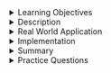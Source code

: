 <details><summary>Learning Objectives</summary>
<br>

After completing this module, associates should be able to:

- Define the acronym "SDLC"
- Elaborate on the stages of the SDLC
- Give examples of how SDLC is implemented.

</details>
<details><summary>Description</summary>
<br>

The Software Development Life Cycle (SDLC) is the application of standard business practices to building software applications. It’s typically divided into six to eight steps: Planning, Requirements, Design, Build, Document, Test, Deploy, Maintain. Some project managers will combine, split, or omit steps, depending on the project’s scope. These are the core components recommended for all software development projects.

SDLC is a way to measure and improve the development process. It allows a fine-grain analysis of each step of the process. This, in turn, helps companies maximize efficiency at each stage. As computing power increases, it places a higher demand on software and developers. Companies must reduce costs, deliver software faster, and meet or exceed their customers’ needs. SDLC helps achieve these goals by identifying inefficiencies and higher costs and fixing them to run smoothly.

</details>
<details><summary>Real World Application</summary>
<br>

Organizations can use the SDLC process to provide structure when designing and building of applications.

This life cycle provides an effective plan for various activities in software development such as designing, building (developing), and maintaining software applications. It also provides a methodology for enhancing the quality of software applications in an organization. Organizations can choose an effective software development strategy from a variety of SDLC process models.

Various people in the organization can use the SDLC such as software engineers, developers, and cross-function teams. Developers and software engineers use it to create effective plans and designs. They also apply the various SDLC stages to develop innovative software products. Cross-function teams use the SDLC to collaborate across different software development stages.

### Importance of SDLC

The software development life cycle adds value to software development in the following ways:
- It provides an effective framework and method to develop software applications.
- It helps in effectively planning before starting the actual development. SDLC allows developers to analyze the requirements.
- It helps in reducing unnecessary costs during development. During the initial phases, developers can estimate the costs and predict costly mistakes.
- It enables developers to design and build high-quality software products. This is because they follow a systematic process that allows them to test the software before it is rolled out.
- It provides a basis when evaluating the effectiveness of the software. This further enhances the software product.

</details>
<details><summary>Implementation</summary> 
<br>

The following are general stages of the Software Development Life Cycle. Depending on the scope of the project, some stages may be omitted, and other stages may be enhanced.

### Planning

In the Planning phase, project leaders evaluate the terms of the project. This includes calculating labor and material costs, creating a timetable with target goals, and creating the project’s teams and leadership structure.

Planning can also include feedback from stakeholders. Stakeholders are anyone who stands to benefit from the application. Try to get feedback from potential customers, developers, subject matter experts, and sales reps.

Planning should clearly define the scope and purpose of the application. It plots the course and provisions the team to effectively create the software. It also sets boundaries to help keep the project from expanding or shifting from its original purpose.

### Define Requirements

Defining requirements is considered part of planning to determine what the application is supposed to do and its requirements. For example, a social media application would require the ability to connect with a friend. An inventory program might require a search feature.

Requirements also include defining the resources needed to build the project. For example, a team might develop software to control a custom manufacturing machine. The machine is a requirement in the process.

### Design and Prototyping

The Design phase models the way a software application will work. Some aspects of the design include:
- Architecture – Specifies programming language, industry practices, overall design, and use of any templates or boilerplate
- User Interface – Defines the ways customers interact with the software, and how the software responds to input
- Platforms – Defines the platforms on which the software will run, such as Apple, Android, Windows version, Linux, or even gaming consoles
- Programming – Not just the programming language, but including methods of solving problems and performing tasks in the application
- Communications – Defines the methods that the application can communicate with other assets, such as a central server or other instances of the application
- Security – Defines the measures taken to secure the application, and may include SSL traffic encryption, password protection, and secure storage of user credentials

Prototyping can be a part of the Design phase. A prototype is like one of the early versions of software in the Iterative software development model. It demonstrates a basic idea of how the application looks and works. This “hands-on” design can be shown to stakeholders, and feedback can be used to improve the application. It’s less expensive to change the Prototype phase than to rewrite code to make a change in the Development phase.

### Software Development

This is the actual writing of the program. A small project might be written by a single developer, while a large project might be broken up and worked on by several teams. Use an Access Control or Source Code Management application in this phase. These systems help developers track changes to the code. They also help ensure compatibility between different team projects and to make sure target goals are being met.

The coding process includes many other tasks. Many developers need to brush up on skills or work as a team. Finding and fixing errors and glitches is critical. Tasks often hold up the development process, such as waiting for test results or compiling code so an application can run. SDLC can anticipate these delays so that developers can be tasked with other duties.

Software developers appreciate instructions and explanations. Documentation can be a formal process, including writing a user guide for the application. It can also be informal, like comments in the source code that explain why a developer used a certain procedure. Even companies that strive to create software that’s easy and intuitive benefit from the documentation.

Documentation can be a quick guided tour of the application’s basic features that display on the first launch. It can be video tutorials for complex tasks. Written documentation like user guides, troubleshooting guides, and FAQ’s help users solve problems or technical questions.

### Testing

It’s critical to test an application before making it available to users. Much of the testing can be automated, like security testing. Other testing can only be done in a specific environment – consider creating a simulated production environment for complex deployments. Testing should ensure that each function works correctly. Different parts of the application should also be tested to work seamlessly together—performance test, to reduce any hangs or lags in processing. The testing phase helps reduce the number of bugs and glitches that users encounter. This leads to a higher user satisfaction and a better usage rate.

### Deployment

In the deployment phase, the application is made available to users. Many companies prefer to automate the deployment phase. This can be as simple as displaying a payment portal and download link on the company website. It could also be downloading an application on a smartphone.

Deployment can also be complex. Upgrading a company-wide database to a newly-developed application is one example. Because there are several other systems used by the database, integrating the upgrade can take more time and effort.

### Operations and Maintenance

At this point, the development cycle is almost finished. The application is done and being used in the field. The Operation and Maintenance phase is still important, though. In this phase, users discover bugs that weren’t found during testing. These errors need to be resolved, which can spawn new development cycles.

In addition to bug fixes, models like Iterative development plan additional features in future releases. For each new release, a new Development Cycle can be launched.

</details>
<details><summary>Summary</summary> 
<br>

- The Software Development Life Cycle (SDLC) is the application of standard business practices to building software applications. 
- It’s typically divided into six to eight steps: Planning, Requirements, Design, Build, Document, Test, Deploy, Maintain. 
- Some project managers will combine, split, or omit steps, depending on the project’s scope. 

</details>
<details><summary>Practice Questions</summary>

[Practice Questions](./Quiz.gift)</details>
